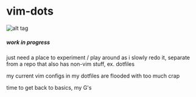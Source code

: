 # vim-dots

![alt tag](http://ericman.com/i/csre_logo.png)

##### work in progress

just need a place to experiment / play around as i slowly redo it, separate
from a repo that also has non-vim stuff, ex. dotfiles

my current vim configs in my dotfiles are flooded with too much crap


time to get back to basics, my G's



